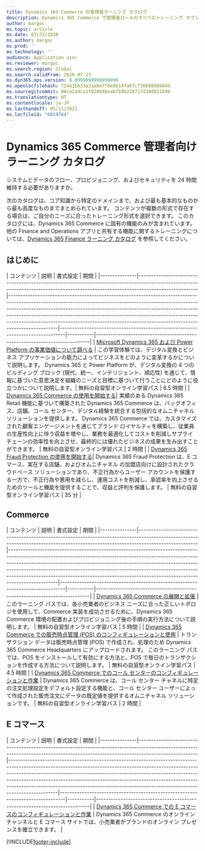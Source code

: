 ```yaml
---
title: Dynamics 365 Commerce の管理者ラーニング カタログ
description: Dynamics 365 Commerce で管理者ロールのすべてのトレーニング オプションを検索します。
author: margoc
ms.topic: article
ms.date: 07/23/2020
ms.author: margoc
ms.prod: ''
ms.technology: ''
audience: Application user
ms.reviewer: margoc
ms.search.region: Global
ms.search.validFrom: 2020-07-23
ms.dyn365.ops.version: 8.0999999999999996
ms.openlocfilehash: 714a1bb33a2aa8e7f8e8b14fabfcf36608d8e84d
ms.sourcegitcommit: 08ce2a9ca1f02064beabfb9b228717d39882164b
ms.translationtype: HT
ms.contentlocale: ja-JP
ms.lasthandoff: 05/11/2021
ms.locfileid: "6019764"
---
```

# <a name="learning-catalog-for-dynamics-365-commerce-administrators"></a>Dynamics 365 Commerce 管理者向けラーニング カタログ

システムとデータのフロー、プロビジョニング、およびセキュリティを 24 時間維持する必要がありますか。

次のカタログは、コア知識から特定のドメインまで、および最も基本的なものから最も高度なものまでまとめられています。 コンテンツが複数の形式で存在する場合は、ご自分のニーズに合ったトレーニング形式を選択できます。 このカタログには、Dynamics 365 Commerce に固有の機能のみが含まれています。 他の Finance and Operations アプリと共有する機能に関するトレーニングについては、[Dynamics 365 Finance ラーニング カタログ](../../finance/get-started/learning-catalog-administrator.md) を参照してください。

## <a name="get-started"></a>はじめに<a name="get-started"></a>

| コンテンツ  | 説明  | 書式設定  | 期間    |
|---------------|------------------------------------------------------------------------------------------------------------------------------------------------------------------------------------|--------------------------------------------------------------------------------------------------------------------------------------------------------------------------------------------------------------------------------------------------------------------------------------------------------------------------------------------------------------------------------------------------------------------------|--------------------------------------------------------------------------------|-----------|---------------------------------------------------------------------------|
| [Microsoft Dynamics 365 および Power Platform の事業価値について調べる](/learn/paths/learn-business-value-of-dynamics-365-and-power-platform/)   | この学習体験では、デジタル変換とビジネス アプリケーションの能力によってビジネスをどのように変革するかについて説明します。 Dynamics 365 と Power Platform が、デジタル変換の 4 つのビルディング ブロック (現代、統一、インテリジェント、順応性) を通じて、情報に基づいた意思決定を組織のニーズと目標に基づいて行うことにどのように役立つかについて説明します。| 無料の自習型オンライン学習パス | 6.5 時間 |
| [Dynamics 365 Commerce の使用を開始する](/learn/paths/get-started-dynamics-365-commerce/)| 実績のある Dynamics 365 Retail 機能に基づいて構築された Dynamics 365 Commerce は、バックオフィス、店舗、コール センター、デジタル経験を統合する包括的なオムニチャネル ソリューションを提供します。 Dynamics 365 Commerce では、カスタマイズされた顧客エンゲージメントを通じてブランド ロイヤルティを構築し、従業員の生産性向上に伴う収益を増やし、業務を最適化してコストを削減しサプライ チェーンの効率性を向上させ、最終的には優れたビジネスの成果を生み出すことができます。 | 無料の自習型オンライン学習パス | 2 時間   |
| [Dynamics 365 Fraud Protection の使用を開始する](/learn/modules/get-started-fraud-protection/)| Dynamics 365 Fraud Protection は、E コマース、実在する店舗、およびオムニチャネル の加盟店向けに設計されたクラウドベース ソリューションであり、不正行為からユーザー アカウントを保護する一方で、不正行為や悪用を減らし、運用コストを削減し、承認率を向上させるためのツールと機能を提供することで、収益と評判を保護します。 | 無料の自習型オンライン学習パス | 35 分 |

## <a name="commerce"></a>Commerce<a name="commerce"></a>

| コンテンツ  | 説明  | 書式設定  | 期間    |
|---------------|------------------------------------------------------------------------------------------------------------------------------------------------------------------------------------|--------------------------------------------------------------------------------------------------------------------------------------------------------------------------------------------------------------------------------------------------------------------------------------------------------------------------------------------------------------------------------------------------------------------------|--------------------------------------------------------------------------------|-----------|---------------------------------------------------------------------------|
| [Dynamics 365 Commerce の展開と拡張](/learn/paths/deploy-dynamics-365-commerce/) | このラーニング パスでは、各小売業者のビジネス ニーズに合った正しいトポロジを使用して、Commerce 実装を成功させるために、Dynamics 365 Commerce 環境の配置およびプロビジョニング後の手順の実行方法について説明します。 | 無料の自習型オンライン学習パス | 5 時間   |
| [Dynamics 365 Commerce での販売時点管理 (POS) のコンフィギュレーションと使用](/learn/paths/configure-use-pos-commerce/)         | トランザクション データは販売時点管理 (POS) で作成され、処理のため Dynamics 365 Commerce Headquarters にアップロードされます。 このラーニング パスでは、POS をインストールして有効にする方法と、POS で毎日のトランザクションを作成する方法について説明します。 | 無料の自習型オンライン学習パス | 4.5 時間 |
| [Dynamics 365 Commerce でのコール センターのコンフィギュレーションと作業](/learn/paths/configure-work-call-centers-commerce/) | Dynamics 365 Commerce は、コール センター チャネルに特定の注文処理設定をデフォルト設定する機能と、コール センター ユーザーによって作成された販売注文にデータの既定値を提供するオムニチャネル ソリューションです。                                  | 無料の自習型オンライン学習パス | 2 時間   |

## <a name="e-commerce"></a>E コマース<a name="e-commerce"></a>

| コンテンツ  | 説明  | 書式設定  | 期間    |
|---------------|------------------------------------------------------------------------------------------------------------------------------------------------------------------------------------|--------------------------------------------------------------------------------------------------------------------------------------------------------------------------------------------------------------------------------------------------------------------------------------------------------------------------------------------------------------------------------------------------------------------------|--------------------------------------------------------------------------------|-----------|---------------------------------------------------------------------------|
| [Dynamics 365 Commerce での E コマースのコンフィギュレーションと作業](/learn/paths/configure-work-e-commerce/)              | Dynamics 365 Commerce のオンライン チャンネルと E コマース サイトでは、小売業者がブランドのオンライン プレゼンスを確立できます。 |


[!INCLUDE[footer-include](../../includes/footer-banner.md)]